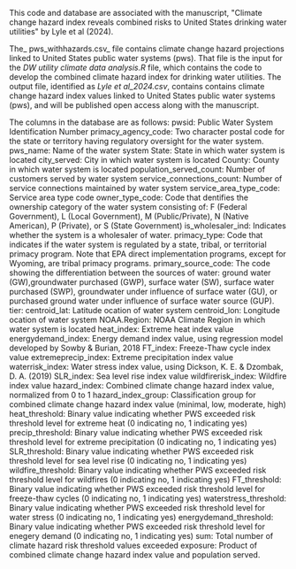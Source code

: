 This code and database are associated with the manuscript, "Climate change hazard index reveals combined risks to United States drinking water utilities" by Lyle et al (2024).

The_ pws_withhazards.csv_ file contains climate change hazard projections linked to United States public water systems (pws). That file is the input for the _DW utility climate data analysis.R_ file, which contains the code to develop the combined climate hazard index for drinking water utilities. The output file, identified as _Lyle et al_2024.csv_, contains contains climate change hazard index values linked to United States public water systems (pws), and will be published open access along with the manuscript.

The columns in the database are as follows: 
pwsid: Public Water System Identification Number
primacy_agency_code: Two character postal code for the state or territory having regulatory oversight for the water system. 
pws_name: Name of the water system
State: State in which water system is located
city_served: City in which water system is located
County: County in which water system is located
population_served_count: Number of customers served by water system
service_connections_count: Number of service connections maintained by water system
service_area_type_code: Service area type code
owner_type_code: Code that dentifies the ownership category of the water system consisting of: F (Federal Government), L (Local Government), M (Public/Private), N (Native American), P (Private), or S (State Government)
is_wholesaler_ind: Indicates whether the system is a wholesaler of water. 
primacy_type: Code that indicates if the water system is regulated by a state, tribal, or territorial primacy program. Note that EPA direct implementation programs, except for Wyoming, are tribal primacy programs. 
primary_source_code: The code showing the differentiation between the sources of water: ground water (GW),groundwater purchased (GWP), surface water (SW), surface water purchased (SWP), groundwater under influence of surface water (GU), or purchased ground water under influence of surface water source (GUP). 
tier:
centroid_lat: Latitude ocation of water system
centroid_lon: Longitude ocation of water system
NOAA.Region: NOAA Climate Region in which water system is located
heat_index: Extreme heat index value
energydemand_index: Energy demand index value, using regression model developed by Sowby & Burian, 2018
FT_index: Freeze-Thaw cycle index value
extremeprecip_index: Extreme precipitation index value
waterrisk_index: Water stress index value, using Dickson, K. E. & Dzombak, D. A. (2019)
SLR_index: Sea level rise index value
wildfirerisk_index: Wildfire index value
hazard_index: Combined climate change hazard index value, normalized from 0 to 1
hazard_index_group: Classification group for combined climate change hazard index value (minimal, low, moderate, high)
heat_threshold: Binary value indicating whether PWS exceeded risk threshold level for extreme heat (0 indicating no, 1 indicating yes)
precip_threshold: Binary value indicating whether PWS exceeded risk threshold level for extreme precipitation (0 indicating no, 1 indicating yes)
SLR_threshold: Binary value indicating whether PWS exceeded risk threshold level for sea level rise (0 indicating no, 1 indicating yes)
wildfire_threshold: Binary value indicating whether PWS exceeded risk threshold level for wildfires (0 indicating no, 1 indicating yes)
FT_threshold: Binary value indicating whether PWS exceeded risk threshold level for freeze-thaw cycles (0 indicating no, 1 indicating yes)
waterstress_threshold: Binary value indicating whether PWS exceeded risk threshold level for water stress (0 indicating no, 1 indicating yes)
energydemand_threshold: Binary value indicating whether PWS exceeded risk threshold level for enegery demand (0 indicating no, 1 indicating yes)
sum: Total number of climate hazard risk threshold values exceeded
exposure: Product of combined climate change hazard index value and population served.

